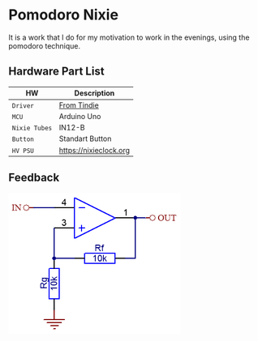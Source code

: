 # Pomodoro Nixie
It is a work that I do for my motivation to work in the evenings, using the pomodoro technique.

## Hardware Part List

| HW                      | Description                                            |
| ----------------------- | ------------------------------------------------------ |
| `Driver`                | [From Tindie](https://www.tindie.com/products/marcinsaj/nixie-tube-driver-v2/) |
| `MCU`                   | Arduino Uno                                            |
| `Nixie Tubes`           | IN12-B                                                 |
| `Button`                | Standart Button                                        |
| `HV PSU`                | https://nixieclock.org                                 |

## Feedback

![Feedback](./images/feedback_animated.gif)